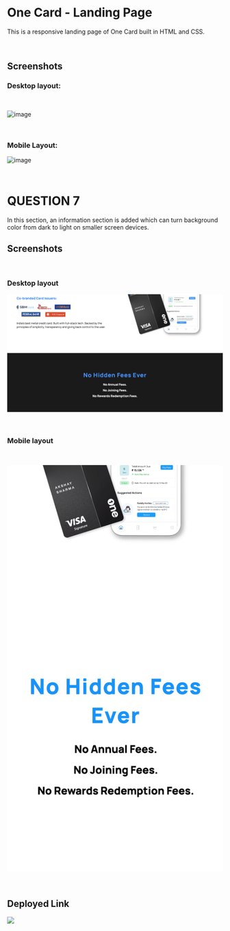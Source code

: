# One Card - Landing Page
This is a responsive landing page of One Card built in HTML and CSS.

<br/>

## Screenshots
### Desktop layout:

<br/>

![image](https://github.com/DeeptiDaisy/Cssq6-core-module-ppt/assets/109961309/8110f447-85d1-4b7f-b9f2-b2423f00ddce)


<br/>

### Mobile Layout:

 ![image](https://github.com/DeeptiDaisy/Cssq6-core-module-ppt/assets/109961309/8503ee9e-1c2f-4744-88e4-05cd2fb8f502)


<br/>

# QUESTION 7
In this section, an information section is added which can turn background color from dark to light on smaller screen devices.

## Screenshots

<br/>

### Desktop layout

![desktop layout](./screenshot3.png)

<br/>

### Mobile layout

<br/>

![mobile layout](./mobile_page.png)

<br/>

## Deployed Link

<a href="https://oncard-assignmnt3.netlify.app" target="_blank"><img src="https://img.shields.io/badge/Netlify-00C7B7?style=for-the-badge&logo=netlify&logoColor=white"/></a>
